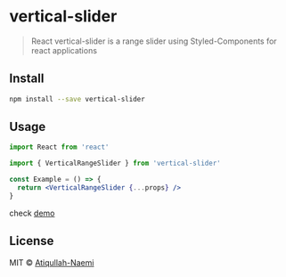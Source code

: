# vertical-slider

> React vertical-slider is a range slider using Styled-Components for react applications

## Install

```bash
npm install --save vertical-slider
```

## Usage

```jsx
import React from 'react'

import { VerticalRangeSlider } from 'vertical-slider'

const Example = () => {
  return <VerticalRangeSlider {...props} />
}
```

check [demo](https://codesandbox.io/s/eager-dewdney-mryo4?file=/src/App.js)

## License

MIT © [Atiqullah-Naemi](https://github.com/Atiqullah-Naemi)
